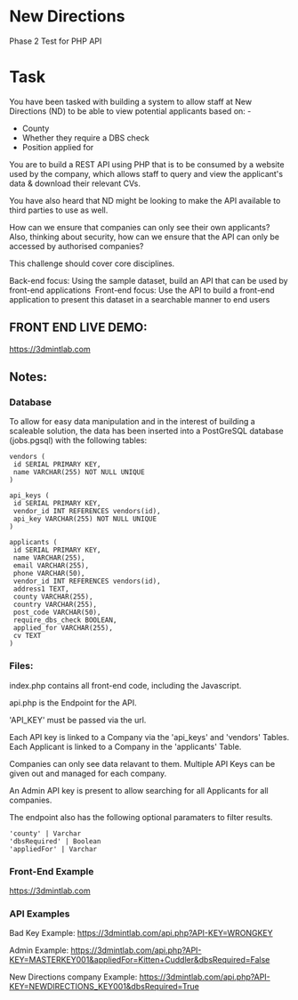 # New Directions
Phase 2 Test for PHP API

# Task
You have been tasked with building a system to allow staff at New Directions (ND) to be able to view potential applicants based on: - 
 - County 
 - Whether they require a DBS check 
 - Position applied for 

You are to build a REST API using PHP that is to be consumed by a website used by the company, which allows staff to query and view the applicant's data & download their relevant CVs.  

You have also heard that ND might be looking to make the API available to third parties to use as well. 

How can we ensure that companies can only see their own applicants? Also, thinking about security, how can we ensure that the API can only be accessed by authorised companies? 

This challenge should cover core disciplines. 

Back-end focus: Using the sample dataset, build an API that can be used by front-end applications 
Front-end focus: Use the API to build a front-end application to present this dataset in a searchable manner to end users 

## FRONT END LIVE DEMO: 
https://3dmintlab.com

## Notes:

### Database
To allow for easy data manipulation and in the interest of building a scaleable solution, the data has been inserted into a PostGreSQL database (jobs.pgsql) with the following tables:
```
vendors (
 id SERIAL PRIMARY KEY,
 name VARCHAR(255) NOT NULL UNIQUE
)

api_keys (
 id SERIAL PRIMARY KEY,
 vendor_id INT REFERENCES vendors(id),
 api_key VARCHAR(255) NOT NULL UNIQUE
)

applicants (
 id SERIAL PRIMARY KEY,
 name VARCHAR(255),
 email VARCHAR(255),
 phone VARCHAR(50),
 vendor_id INT REFERENCES vendors(id),
 address1 TEXT,
 county VARCHAR(255),
 country VARCHAR(255),
 post_code VARCHAR(50),
 require_dbs_check BOOLEAN,
 applied_for VARCHAR(255),
 cv TEXT
)
```
### Files:
index.php contains all front-end code, including the Javascript.

api.php is the Endpoint for the API.

'API_KEY' must be passed via the url. 

Each API key is linked to a Company via the 'api_keys' and 'vendors' Tables. 
Each Applicant is linked to a Company in the 'applicants' Table.

Companies can only see data relavant to them.
Multiple API Keys can be given out and managed for each company.

An Admin API key is present to allow searching for all Applicants for all companies.

The endpoint also has the following optional paramaters to filter results.
```
'county' | Varchar
'dbsRequired' | Boolean
'appliedFor' | Varchar
```
### Front-End Example
https://3dmintlab.com

### API Examples
Bad Key Example: https://3dmintlab.com/api.php?API-KEY=WRONGKEY

Admin Example: https://3dmintlab.com/api.php?API-KEY=MASTERKEY001&appliedFor=Kitten+Cuddler&dbsRequired=False

New Directions company Example: https://3dmintlab.com/api.php?API-KEY=NEWDIRECTIONS_KEY001&dbsRequired=True
